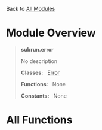 Back to [All Modules](https://github.com/pyrustic/subrun/blob/master/docs/modules/README.md#readme)

# Module Overview

> **subrun.error**
> 
> No description
>
> **Classes:** &nbsp; [Error](https://github.com/pyrustic/subrun/blob/master/docs/modules/content/subrun.error/content/classes/Error.md#class-error)
>
> **Functions:** &nbsp; None
>
> **Constants:** &nbsp; None

# All Functions



